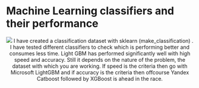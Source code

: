 <h1>Machine Learning classifiers and their performance</h1>
<p align=center><img src="https://github.com/rey02/ML-2021/blob/main/xgboost.png" </p>
I have created a classification dataset with sklearn (make_classification) . I have tested different classifiers to check which is performing better and consumes less time. Light GBM has performed significantly well with high speed and accuracy. Still it depends on the nature of the problem, the dataset with which you are working. If speed is the criteria then go with Microsoft LightGBM and if accuracy is the criteria then offcourse Yandex Catboost followed by XGBoost is ahead in the race.
